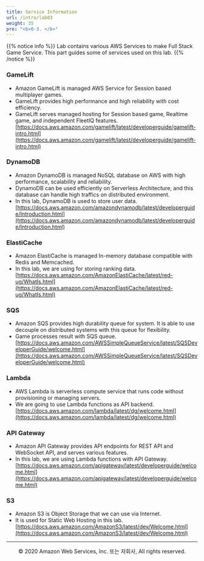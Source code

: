 ```yaml
---
title: Service Information
url: /intro/lab03
weight: 35
pre: "<b>0-3. </b>"
---
```


{{% notice info %}}
Lab contains various AWS Services to make Full Stack Game Service.
This part guides some of services used on this lab.
{{% /notice %}}

### GameLift
* Amazon GameLift is managed AWS Service for Session based multiplayer games.    
* GameLift provides high performance and high reliability with cost efficiency.    
* GameLift serves managed hosting for Session based game, Realtime game, and independent FleetIQ features.    
[https://docs.aws.amazon.com/gamelift/latest/developerguide/gamelift-intro.html](https://docs.aws.amazon.com/gamelift/latest/developerguide/gamelift-intro.html)


### DynamoDB
* Amazon DynamoDB is managed NoSQL database on AWS with high performance, scalability and reliability.     
* DynamoDB can be used efficiently on Serverless Architecture, and this database can handle high traffics on distributed environment.    
* In this lab, DynamoDB is used to store user data.    
[https://docs.aws.amazon.com/amazondynamodb/latest/developerguide/Introduction.html](https://docs.aws.amazon.com/amazondynamodb/latest/developerguide/Introduction.html)


### ElastiCache
* Amazon ElastiCache is managed In-memory database compatible with Redis and Memcached.    
* In this lab, we are using for storing ranking data.    
[https://docs.aws.amazon.com/AmazonElastiCache/latest/red-ug/WhatIs.html](https://docs.aws.amazon.com/AmazonElastiCache/latest/red-ug/WhatIs.html)


### SQS
* Amazon SQS provides high durability queue for system. It is able to use decouple on distributed systems with this queue for flexibility.    
* Game processes result with SQS queue.    
[https://docs.aws.amazon.com/AWSSimpleQueueService/latest/SQSDeveloperGuide/welcome.html](https://docs.aws.amazon.com/AWSSimpleQueueService/latest/SQSDeveloperGuide/welcome.html)


### Lambda
* AWS Lambda is serverless compute service that runs code without provisioning or managing servers.    
* We are going to use Lambda functions as API backend.
[https://docs.aws.amazon.com/lambda/latest/dg/welcome.html](https://docs.aws.amazon.com/lambda/latest/dg/welcome.html)


### API Gateway
* Amazon API Gateway provides API endpoints for REST API and WebSocket API, and serves various features.    
* In this lab, we are using Lambda functions with API Gateway.    
[https://docs.aws.amazon.com/apigateway/latest/developerguide/welcome.html](https://docs.aws.amazon.com/apigateway/latest/developerguide/welcome.html)


### S3
* Amazon S3 is Object Storage that we can use via Internet.    
* It is used for Static Web Hosting in this lab.     
[https://docs.aws.amazon.com/AmazonS3/latest/dev/Welcome.html](https://docs.aws.amazon.com/AmazonS3/latest/dev/Welcome.html)

---
<p align="center">
© 2020 Amazon Web Services, Inc. 또는 자회사, All rights reserved.
</p>
